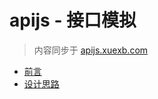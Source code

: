# apijs - 接口模拟

> 内容同步于 [apijs.xuexb.com](http://apijs.xuexb.com/)

* [前言](doc/1.md)
* [设计思路](doc/2.md)